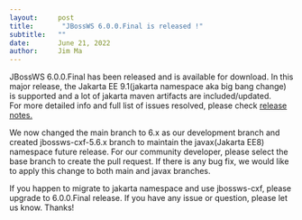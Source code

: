 ```yaml
---
layout:     post
title:       "JBossWS 6.0.0.Final is released !"
subtitle:   ""
date:       June 21, 2022
author:     Jim Ma
---
```


JBossWS 6.0.0.Final has been released and is available for download. In this major release,
the Jakarta EE 9.1(jakarta namespace aka big bang change) is supported and a lot of
jakarta maven artifacts are included/updated.   
For more detailed info and full list of issues resolved, please check
[release notes.](https://issues.redhat.com/secure/ReleaseNote.jspa?projectId=12310050&version=12379843)

We now changed the main branch to 6.x as our development branch and created jbossws-cxf-5.6.x branch to maintain 
the javax(Jakarta EE8) namespace future release. For our community developer, please select the base branch to 
create the pull request. If there is any bug fix, we would like to apply this change to both main and javax branches.

If you happen to migrate to jakarta namespace and  use jbossws-cxf, please upgrade to 6.0.0.Final release. 
If you have any issue or question, please let us know. Thanks!


